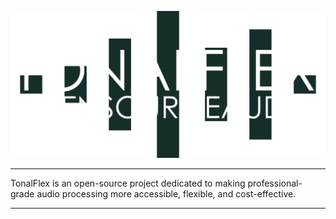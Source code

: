 ![Logotype](assets/tonalflex-logo.png)

---

TonalFlex is an open-source project dedicated to making professional-grade audio processing more accessible, flexible, and cost-effective.

---
